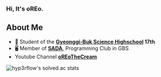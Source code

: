 
### Hi, It's oREo.


## About Me
 - 🏫 Student of the **[Gyeonggi-Buk Science Highschool](https://gbs.hs.kr/) 17th**
 - 🖥 Member of **[SADA](https://sada.gbshs.kr)**, Programming Club in GBS
 - Youtube Channel **[oREoTheCream](https://youtube.com/c/oREoTheCream)**


![hyp3rflow's solved.ac stats](https://github-readme-solvedac.hyp3rflow.vercel.app/api/?handle=cyhs9120)
  